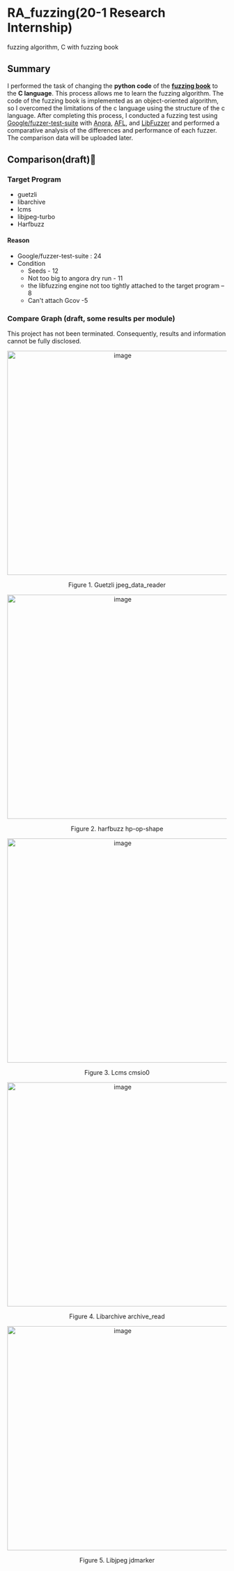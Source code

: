 # RA_fuzzing(20-1 Research Internship)
fuzzing algorithm, C with fuzzing book<br>

## Summary
I performed the task of changing the **python code** of the **[fuzzing book](<https://www.fuzzingbook.org/>)** to the **C language**.
This process allows me to learn the fuzzing algorithm.
The code of the fuzzing book is implemented as an object-oriented algorithm, so I overcomed the limitations of the c language using the structure of the c language.
After completing this process, I conducted a fuzzing test using [Google/fuzzer-test-suite](https://github.com/google/fuzzer-test-suite) with [Anora](https://github.com/AngoraFuzzer/Angora), [AFL](https://github.com/google/AFL), and [LibFuzzer](https://llvm.org/docs/LibFuzzer.html) and performed a comparative analysis of the differences and performance of each fuzzer.
The comparison data will be uploaded later.

## Comparison(draft)🔧
### Target Program
- guetzli
- libarchive
- lcms
- libjpeg-turbo
- Harfbuzz
#### Reason
- Google/fuzzer-test-suite : 24
- Condition
  - Seeds - 12
  - Not too big to angora dry run - 11
  - the libfuzzing engine not too tightly attached to the target program – 8
  - Can't attach Gcov -5
### Compare Graph (draft, some results per module)
This project has not been terminated. Consequently, results and information cannot be fully disclosed.<br>
<p align="center"><img width="514" alt="image" src="https://user-images.githubusercontent.com/28642467/120481152-c9c7a500-c3ea-11eb-81bf-9b169e6c77be.png"></p>
<p align="center">Figure 1. Guetzli jpeg_data_reader</p>

<p align="center"><img width="514" alt="image" src="https://user-images.githubusercontent.com/28642467/120481437-11e6c780-c3eb-11eb-948a-300b5f5dbbf3.png"></p>
<p align="center">Figure 2. harfbuzz hp-op-shape</p>

<p align="center"><img width="514" alt="image" src="https://user-images.githubusercontent.com/28642467/120481529-27f48800-c3eb-11eb-9565-efce157859bc.png"></p>
<p align="center">Figure 3. Lcms cmsio0</p>

<p align="center"><img width="514" alt="image" src="https://user-images.githubusercontent.com/28642467/120481619-3e9adf00-c3eb-11eb-9b5b-324a29e4f90b.png"></p>
<p align="center">Figure 4. Libarchive archive_read</p>

<p align="center"><img width="514" alt="image" src="https://user-images.githubusercontent.com/28642467/120481702-57a39000-c3eb-11eb-8498-c59c62f00067.png"></p>
<p align="center">Figure 5. Libjpeg jdmarker </p>
